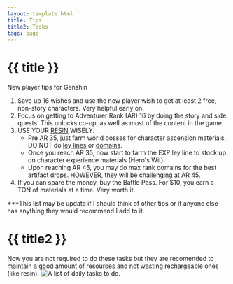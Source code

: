 ```yaml
---
layout: template.html
title: Tips
title2: Tasks
tags: page
---
```

# {{ title }}
New player tips for Genshin
            <ol>
                <li>Save up 16 wishes and use the new player wish to get at least 2 free, non-story characters. Very helpful early on.</li>
                <li>Focus on getting to Adventurer Rank (AR) 16 by doing the story and side quests. This unlocks co-op, as well as most of the content in the game.</li>
                <li>USE YOUR <a href="https://genshin-impact.fandom.com/wiki/Original_Resin">RESIN</a> WISELY.
                    <ul>
                        <li> Pre AR 35, just farm world bosses for character ascension materials. DO NOT do <a href="https://attackofthefanboy.com/guides/genshin-impact-what-are-ley-lines-how-to-complete-ley-lines/">ley lines</a> or <a href="https://genshin-impact.fandom.com/wiki/Domains">domains</a>.</li>
                        <li> Once you reach AR 35, now start to farm the EXP ley line to stock up on character experience materials (Hero's Wit)</li>
                        <li> Upon reaching AR 45, you may do max rank domains for the best artifact drops. HOWEVER, they will be challenging at AR 45.</li>
                    </ul>
                </li>
                <li>If you can spare the money, buy the Battle Pass. For $10, you earn a TON of materials at a time. Very worth it.</li>
              </ol>
              <p>***This list may be update if I should think of other tips or if anyone else has anything they would recommend I add to it.</p>

# {{ title2 }}
Now you are not required to do these tasks but they are recomended to maintain a good amount of resources and not wasting rechargeable ones (like resin).
              <img class="img1" src="\img\dailyTasks.png" alt="A list of daily tasks to do.">
            
     
